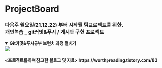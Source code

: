 # ProjectBoard

<h3>다음주 월요일(21.12.22) 부터 시작될 팀프로젝트를 위한, <br>
개인복습 _ git커밋&푸시 / 게시판 구현 프로젝트</h3>

<details open>
  <summary> 
    <b>Git커밋&푸시공부 브런치 과정 펼치기</b>
  </summary>
  <div><a>
<img src="![git](https://user-images.githubusercontent.com/70943889/108203381-c7a44800-7165-11eb-8ef4-4e5827b6ffcc.jpg)"></a>
  </div>
</details>























<h4>
<프로젝트를하며 참고한 블로그 및 자료>
https://worthpreading.tistory.com/83
</h4>
